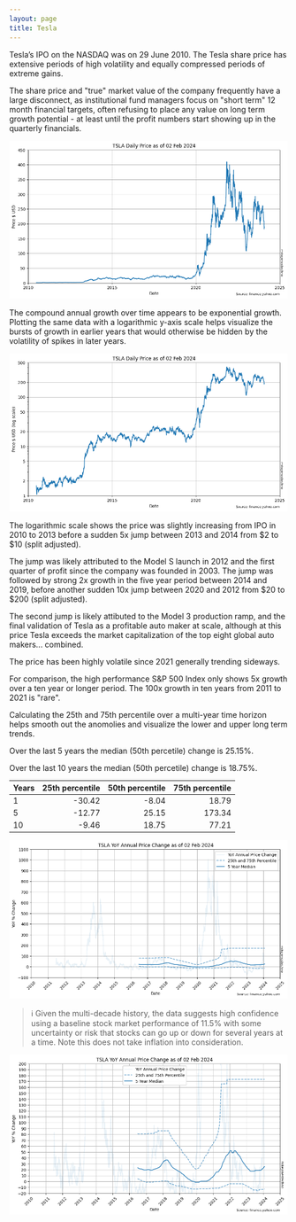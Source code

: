 ```yaml
---
layout: page
title: Tesla
---
```


Tesla’s IPO on the NASDAQ was on 29 June 2010. The Tesla share price has extensive periods of high volatility and equally compressed periods of extreme gains.

The share price and "true" market value of the company frequently have a large disconnect, as institutional fund managers focus on "short term" 12 month financial targets, often refusing to place any value on long term growth potential - at least until the profit numbers start showing up in the quarterly financials.


    
![png](images/tsla-prices_5_0.png)
    


The compound annual growth over time appears to be exponential growth. Plotting the same data with a logarithmic y-axis scale helps visualize the bursts of growth in earlier years that would otherwise be hidden by the volatility of spikes in later years.


    
![png](images/tsla-prices_7_0.png)
    


The logarithmic scale shows the price was slightly increasing from IPO in 2010 to 2013 before a sudden 5x jump between 2013 and 2014 from $2 to $10 (split adjusted).

The jump was likely attributed to the Model S launch in 2012 and the first quarter of profit since the company was founded in 2003. The jump was followed by strong 2x growth in the five year period between 2014 and 2019, before another sudden 10x jump between 2020 and 2012 from $20 to $200 (split adjusted).

The second jump is likely attibuted to the Model 3 production ramp, and the final validation of Tesla as a profitable auto maker at scale, although at this price Tesla exceeds the market capitalization of the top eight global auto makers... combined.

The price has been highly volatile since 2021 generally trending sideways.

For comparison, the high performance S&P 500 Index only shows 5x growth over a ten year or longer period. The 100x growth in ten years from 2011 to 2021 is "rare".



Calculating the 25th and 75th percentile over a multi-year time horizon helps smooth out the anomolies and visualize the lower and upper long term trends.





Over the last 5 years the median (50th percetile) change is 25.15%.

Over the last 10 years the median (50th percetile) change is 18.75%.

| Years | 25th percentile | 50th percentile | 75th percentile |
|-------|-----:|-----:|-----:|
| 1     | -30.42 | -8.04 | 18.79 |
| 5     | -12.77 | 25.15 | 173.34 |
| 10    | -9.46 | 18.75 | 77.21 |





    
![png](images/tsla-prices_13_0.png)
    


> ℹ Given the multi-decade history, the data suggests high confidence using a baseline stock market performance of 11.5% with some uncertainty or risk that stocks can go up or down for several years at a time. Note this does not take inflation into consideration.


    
![png](images/tsla-prices_15_0.png)
    

